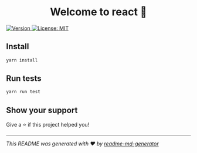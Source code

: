 <h1 align="center">Welcome to react 👋</h1>
<p>
  <a href="https://www.npmjs.com/package/react" target="_blank">
    <img alt="Version" src="https://img.shields.io/npm/v/react.svg">
  </a>
  <a href="#" target="_blank">
    <img alt="License: MIT" src="https://img.shields.io/badge/License-MIT-yellow.svg" />
  </a>
</p>

## Install

```sh
yarn install
```

## Run tests

```sh
yarn run test
```

## Show your support

Give a ⭐️ if this project helped you!

---

_This README was generated with ❤️ by [readme-md-generator](https://github.com/kefranabg/readme-md-generator)_
